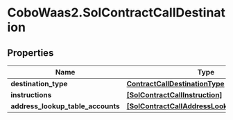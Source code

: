 # CoboWaas2.SolContractCallDestination

## Properties

Name | Type | Description | Notes
------------ | ------------- | ------------- | -------------
**destination_type** | [**ContractCallDestinationType**](ContractCallDestinationType.md) |  | 
**instructions** | [**[SolContractCallInstruction]**](SolContractCallInstruction.md) |  | 
**address_lookup_table_accounts** | [**[SolContractCallAddressLookupTableAccount]**](SolContractCallAddressLookupTableAccount.md) |  | [optional] 


